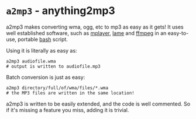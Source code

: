 
# `a2mp3` - anything2mp3

a2mp3 makes converting wma, ogg, etc to mp3 as easy as it gets!
It uses well established software, such as [mplayer](https://www.mplayerhq.hu/), [lame](http://lame.sourceforge.net/) and [ffmpeg](https://www.ffmpeg.org/) in an easy-to-use, portable [bash](http://www.gnu.org/software/bash/) script.

Using it is literally as easy as:

    a2mp3 audiofile.wma
    # output is written to audiofile.mp3

Batch conversion is just as easy:

    a2mp3 directory/full/of/wma/files/*.wma
    # the MP3 files are written in the same location!

a2mp3 is written to be easily extended, and the code is well commented. So if it's missing a feature you miss, adding it is trivial.

